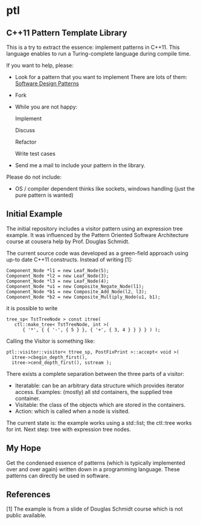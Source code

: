 ptl
===

C++11 Pattern Template Library
------------------------------

This is a try to extract the essence: implement patterns in C++11.
This language enables to run a Turing-complete language during compile
time.

If you want to help, please:

* Look for a pattern that you want to implement
  There are lots of them: [Software Design Patterns](http://en.wikipedia.org/wiki/Software_design_pattern)
* Fork
* While you are not happy:

  Implement

  Discuss

  Refactor

  Write test cases

* Send me a mail to include your pattern in the library.

Please do not include:

* OS / compiler dependent thinks like sockets, windows handling (just
  the pure pattern is wanted)


Initial Example
---------------

The initial repository includes a visitor pattern using an expression
tree example.  It was influenced by the Pattern Oriented Software
Architecture course at cousera help by Prof. Douglas Schmidt.

The current source code was developed as a green-field approach using
up-to date C++11 constructs.  Instead of writing [1]:

    Component_Node *l1 = new Leaf_Node(5);
    Component_Node *l2 = new Leaf_Node(3);
    Component_Node *l3 = new Leaf_Node(4);
    Component_Node *u1 = new Composite_Negate_Node(l1);
    Component_Node *b1 = new Composite_Add_Node(l2, l3);
    Component_Node *b2 = new Composite_Multiply_Node(u1, b1);

it is possible to write

    tree_sp< TstTreeNode > const itree(
       ctl::make_tree< TstTreeNode, int >(
          { '*', { { '-', { 5 } }, { '+', { 3, 4 } } } } ) );

Calling the Visitor is something like:

    ptl::visitor::visitor< ttree_sp, PostFixPrint >::accept< void >(
      itree->cbegin_depth_first(),
      itree->cend_depth_first(), sstream );

There exists a complete separation between the three parts of a
visitor: 
* Iteratable: can be an arbitrary data structure which
  provides iterator access.  Examples: (mostly) all std containers,
  the supplied tree container.
* Visitable: the class of the objects which are stored in the
  containers. 
* Action: which is called when a node is visited.

The current state is: the example works using a std::list;
the ctl::tree works for int.  Next step: tree with expression tree nodes. 

My Hope
-------

Get the condensed essence of patterns (which is typically implemented
over and over again) written down in a programming language.  These
patterns can directly be used in software.

References
----------

[1] The example is from a slide of Douglas Schmidt course which is not
    public available.